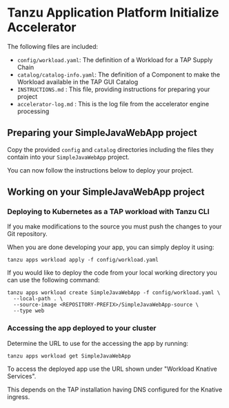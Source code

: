 # Tanzu Application Platform Initialize Accelerator

The following files are included:
- `config/workload.yaml`: The definition of a Workload for a TAP Supply Chain
- `catalog/catalog-info.yaml`: The definition of a Component to make the Workload available in the TAP GUI Catalog
- `INSTRUCTIONS.md` : This file, providing instructions for preparing your project
- `accelerator-log.md` : This is the log file from the accelerator engine processing

## Preparing your SimpleJavaWebApp project

Copy the provided `config` and `catalog` directories including the files they contain into your `SimpleJavaWebApp` project.

You can now follow the instructions below to deploy your project.

## Working on your SimpleJavaWebApp project

### Deploying to Kubernetes as a TAP workload with Tanzu CLI

If you make modifications to the source you must push the changes to your Git repository.

When you are done developing your app, you can simply deploy it using:

```
tanzu apps workload apply -f config/workload.yaml
```

If you would like to deploy the code from your local working directory you can use the following command:

```
tanzu apps workload create SimpleJavaWebApp -f config/workload.yaml \
  --local-path . \
  --source-image <REPOSITORY-PREFIX>/SimpleJavaWebApp-source \
  --type web
```

### Accessing the app deployed to your cluster

Determine the URL to use for the accessing the app by running:

```
tanzu apps workload get SimpleJavaWebApp
```

To access the deployed app use the URL shown under "Workload Knative Services".

This depends on the TAP installation having DNS configured for the Knative ingress.
